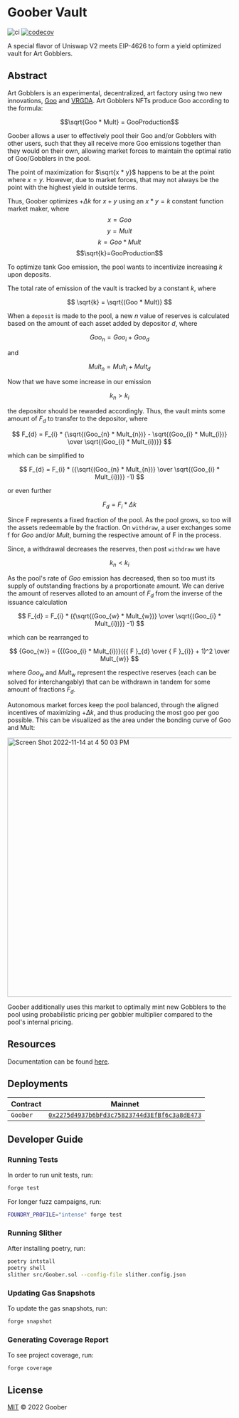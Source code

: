 # Goober Vault


![ci](https://github.com/gooberxyz/goobervault/actions/workflows/CI.yml/badge.svg)
[![codecov](https://codecov.io/gh/gooberxyz/goobervault/branch/main/graph/badge.svg?token=R24WD80X6N)](https://codecov.io/gh/gooberxyz/goobervault)

A special flavor of Uniswap V2 meets EIP-4626 to form a yield optimized 
vault for Art Gobblers.

## Abstract

Art Gobblers is an experimental, decentralized, art factory using two new 
innovations, [Goo](https://www.paradigm.xyz/2022/09/goo) and 
[VRGDA](https://www.paradigm.xyz/2022/08/vrgda). Art Gobblers NFTs produce 
Goo according to the formula: 

$$\sqrt{Goo * Mult} = GooProduction$$

Goober allows a user to effectively pool their Goo and/or Gobblers with other 
users, such that they all receive more Goo emissions together than they would 
on their own, allowing market forces to maintain the optimal ratio of Goo/Gobblers in the pool.

The point of maximization for $\sqrt{x * y}$  happens to be at the point where 
$x=y$. However, due to market forces, that may not always be the point with 
the highest yield in outside terms. 

Thus, Goober optimizes $+Δk$ for $x+y$ 
using an $x*y=k$ constant function market maker, where $$x=Goo$$ $$y=Mult$$ 
$$k={Goo * Mult}$$ $$\sqrt{k}=GooProduction$$


To optimize tank Goo emission, the pool wants to incentivize increasing $k$ upon deposits. 

The total rate of emission of the vault is tracked by a constant $k$, where

$$
\sqrt{k} = \sqrt{(Goo * Mult)}
$$


When a `deposit` is made to the pool, a new $n$ value of reserves is calculated based on the amount of each asset added by depositor $d$, where

$$
Goo_{n} = Goo_{i} + Goo_{d} 
$$

and

$$
Mult_{n} = Mult_{i} + Mult_{d}
$$

Now that we have some increase in our emission

$$
k_{n} > k_{i}
$$

the depositor should be rewarded accordingly. Thus, the vault mints some amount of $F_{d}$ to transfer to the depositor, where 


$$
F_{d} = F_{i} * {\sqrt{(Goo_{n} * Mult_{n})} - \sqrt{(Goo_{i} * Mult_{i})} \over \sqrt{(Goo_{i} * Mult_{i})}}
$$

which can be simplified to

$$
F_{d} = F_{i} * ({\sqrt{(Goo_{n} * Mult_{n})} \over \sqrt{(Goo_{i} * Mult_{i})}} -1)
$$

or even further

$$
F_{d} = F_{i} * \Delta k
$$

Since $\text {F}$ represents a fixed fraction of the pool. As the pool grows, so too will the assets redeemable by the fraction. On `withdraw`, a user exchanges some $\text {f}$ for $Goo$ and/or $Mult$, burning the respective amount of $\text {F}$ in the process. 

Since, a withdrawal decreases the reserves, then post `withdraw` we have 

$$
k_{n} < k_{i}
$$

As the pool's rate of $Goo$ emission has decreased, then so too must its supply of outstanding fractions by a proportionate amount.
We can derive the amount of reserves alloted to an amount of $F_{d}$ from the inverse of the issuance calculation


$$
F_{d} = F_{i} * ({\sqrt{(Goo_{w} * Mult_{w})} \over \sqrt{(Goo_{i} * Mult_{i})}} -1)
$$

which can be rearranged to


$$
{Goo_{w}} = {{(Goo_{i} * Mult_{i})}({{ F }_{d} \over { F }_{i}} + 1)^2 \over Mult_{w}} 
$$

where $Goo_{w}$ and $Mult_{w}$ represent the respective reserves (each can be solved for interchangably) that can be withdrawn in tandem for some amount of fractions $F_{d}$.

Autonomous market forces keep the pool balanced, through the aligned incentives of maximizing $+Δk$, and thus producing the most goo per goo possible. This can be visualized as the area under the bonding curve of Goo and Mult:

<img width="583" alt="Screen Shot 2022-11-14 at 4 50 03 PM" src="https://user-images.githubusercontent.com/94731243/201802003-d8583ddd-3799-48d1-a02d-3e4976005f64.png">

Goober additionally uses this market to optimally mint new Gobblers to 
the pool using probabilistic pricing per gobbler multiplier compared to
the pool's internal pricing.

## Resources

Documentation can be found [here]().

## Deployments

| Contract      | Mainnet                                                                                                                 |                 
|---------------|-------------------------------------------------------------------------------------------------------------------------|
| `Goober`      | [`0x2275d4937b6bFd3c75823744d3EfBf6c3a8dE473`](https://etherscan.io/address/0x2275d4937b6bfd3c75823744d3efbf6c3a8de473) |

## Developer Guide

### Running Tests

In order to run unit tests, run:

```sh
forge test
```

For longer fuzz campaigns, run:

```sh
FOUNDRY_PROFILE="intense" forge test
```

### Running Slither

After installing poetry, run:

```sh
poetry intstall
poetry shell
slither src/Goober.sol --config-file slither.config.json
```


### Updating Gas Snapshots

To update the gas snapshots, run:

```sh
forge snapshot
```

### Generating Coverage Report

To see project coverage, run:

```shell
forge coverage
```

## License

[MIT](https://github.com/gooberxyz/goobervault/blob/master/LICENSE) © 2022 Goober

